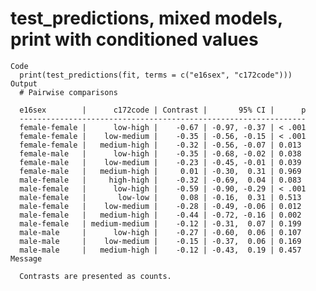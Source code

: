 # test_predictions, mixed models, print with conditioned values

    Code
      print(test_predictions(fit, terms = c("e16sex", "c172code")))
    Output
      # Pairwise comparisons
      
      e16sex        |      c172code | Contrast |       95% CI |      p
      ----------------------------------------------------------------
      female-female |      low-high |    -0.67 | -0.97, -0.37 | < .001
      female-female |    low-medium |    -0.35 | -0.56, -0.15 | < .001
      female-female |   medium-high |    -0.32 | -0.56, -0.07 | 0.013 
      female-male   |      low-high |    -0.35 | -0.68, -0.02 | 0.038 
      female-male   |    low-medium |    -0.23 | -0.45, -0.01 | 0.039 
      female-male   |   medium-high |     0.01 | -0.30,  0.31 | 0.969 
      male-female   |     high-high |    -0.32 | -0.69,  0.04 | 0.083 
      male-female   |      low-high |    -0.59 | -0.90, -0.29 | < .001
      male-female   |       low-low |     0.08 | -0.16,  0.31 | 0.513 
      male-female   |    low-medium |    -0.28 | -0.49, -0.06 | 0.012 
      male-female   |   medium-high |    -0.44 | -0.72, -0.16 | 0.002 
      male-female   | medium-medium |    -0.12 | -0.31,  0.07 | 0.199 
      male-male     |      low-high |    -0.27 | -0.60,  0.06 | 0.107 
      male-male     |    low-medium |    -0.15 | -0.37,  0.06 | 0.169 
      male-male     |   medium-high |    -0.12 | -0.43,  0.19 | 0.457 
    Message
      
      Contrasts are presented as counts.


